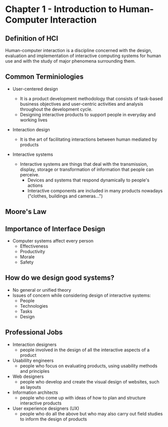 # Chapter 1 - Introduction to Human-Computer Interaction

## Definition of HCI
Human-computer interaction is a discipline concerned with the design, evaluation and implementation of interactive computing systems for human use and with the study of major phenomena surrounding them.

## Common Terminiologies
- User-centered design
    - It is a product development methodology that consists of task-based business objectives and user-centric activities and analysis throughout the development cycle.
    - Designing interactive products to support people in everyday and working lives

- Interaction design
    - It is the art of facilitating interactions between human mediated by products

- Interactive systems
    - Interactive systems are things that deal with the transmission, display, storage or transformation of information that people can perceive.
        - Devices and systems that respond dynamically to people's actions
        - Interactive components are included in many products nowadays ("clothes, buildings and cameras...")

## Moore's Law

## Importance of Interface Design
- Computer systems affect every person
    - Effectiveness
    - Productivity
    - Morale
    - Safety

## How do we design good systems?
- No general or unified theory
- Issues of concern while considering design of interactive systems:
    - People
    - Technologies
    - Tasks
    - Design

## Professional Jobs
- Interaction designers
    - people involved in the design of all the interactive aspects of a product
- Usabililty engineers
    - people who focus on evaluating products, using usability methods and principles
- Web designers
    - people who develop and create the visual design of websites, such as layouts
- Information architects
    - people who come up with ideas of how to plan and structure interactive products
- User experience designers (UX)
    - people who do all the above but who may also carry out field studies to inform the design of products
